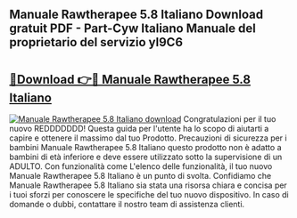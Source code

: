 ## Manuale Rawtherapee 5.8 Italiano Download gratuit PDF - Part-Cyw Italiano Manuale del proprietario del servizio yl9C6

# <h2><a href="http://dfelv12.blite.top/?on=Manuale+Rawtherapee+5.8+Italiano">🔗Download 👉🔴 Manuale Rawtherapee 5.8 Italiano</a></h2>

[![Manuale Rawtherapee 5.8 Italiano download](https://i.imgur.com/lujVjoI.png)](http://dfelv12.blite.top/?on=Manuale+Rawtherapee+5.8+Italiano)
Congratulazioni per il tuo nuovo REDDDDDDD! Questa guida per l'utente ha lo scopo di aiutarti a capire e ottenere il massimo dal tuo Prodotto. Precauzioni di sicurezza per i bambini Manuale Rawtherapee 5.8 Italiano questo prodotto non è adatto a bambini di età inferiore e deve essere utilizzato sotto la supervisione di un ADULTO. Con funzionalità come L'elenco delle funzionalità, il tuo nuovo Manuale Rawtherapee 5.8 Italiano è un punto di svolta. Confidiamo che Manuale Rawtherapee 5.8 Italiano sia stata una risorsa chiara e concisa per i tuoi sforzi per conoscere le specifiche del tuo nuovo dispositivo. In caso di domande o dubbi, contattare il nostro team di assistenza clienti.
